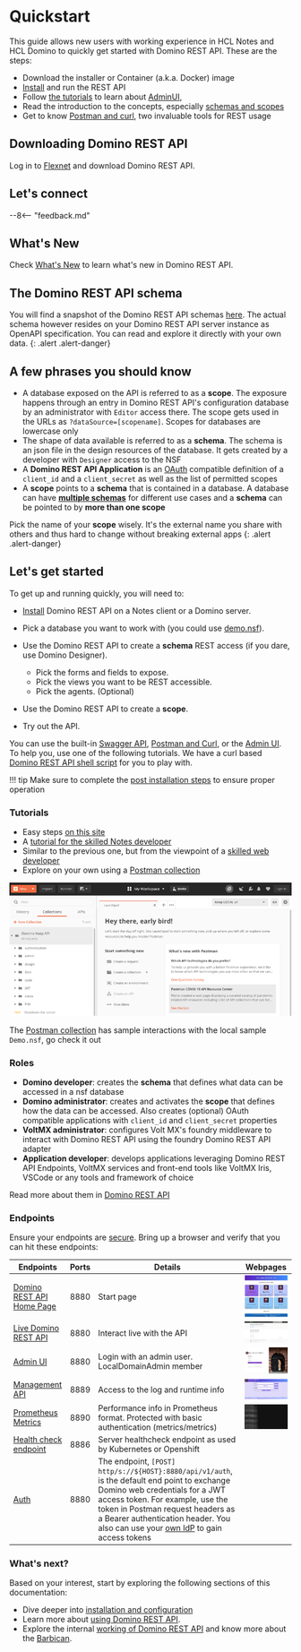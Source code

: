 # Quickstart

This guide allows new users with working experience in HCL Notes and HCL Domino to quickly get started with Domino REST API. These are the steps:

- Download the installer or Container (a.k.a. Docker) image
- [Install](installconfig/index.md) and run the REST API
- Follow [the tutorials](../tutorial/index.md) to learn about [AdminUI](../tutorial/adminui.md),
- Read the introduction to the concepts, especially [schemas and scopes](../topicguides/understanding.md)
- Get to know [Postman and curl](../tutorial/postmancurl.md), two invaluable tools for REST usage

## Downloading Domino REST API

Log in to [Flexnet](https://hclsoftware.flexnetoperations.com/) and download Domino REST API.

## Let's connect

--8<-- "feedback.md"

## What's New

Check [What's New](../references/whatisnew.md) to learn what's new in Domino REST API.

## The Domino REST API schema

You will find a snapshot of the Domino REST API schemas [here](../references/openapidefinitions.md). The actual schema however resides on your Domino REST API server instance as OpenAPI specification. You can read and explore it directly with your own data.
{: .alert .alert-danger}

## A few phrases you should know

- A database exposed on the API is referred to as a **scope**. The exposure happens through an entry in Domino REST API's configuration database by an administrator with `Editor` access there. The scope gets used in the URLs as `?dataSource=[scopename]`. Scopes for databases are lowercase only
- The shape of data available is referred to as a **schema**. The schema is an json file in the design resources of the database. It gets created by a developer with `Designer` access to the NSF
- A **Domino REST API Application** is an [OAuth](https://oauth.net/) compatible definition of a `client_id` and a `client_secret` as well as the list of permitted scopes
- A **scope** points to a **schema** that is contained in a database. A database can have [**multiple schemas**](../assets/images/KeepSchemaToApp.png) for different use cases and a **schema** can be pointed to by **more than one scope**

Pick the name of your **scope** wisely. It's the external name you share with others and thus hard to change without breaking external apps
{: .alert .alert-danger}

## Let's get started

To get up and running quickly, you will need to:

- [Install](../tutorial/installconfig/index.md) Domino REST API on a Notes client or a Domino server.
- Pick a database you want to work with (you could use [demo.nsf](../references/downloads.md)).
- Use the Domino REST API to create a **schema** REST access (if you dare, use Domino Designer).

  - Pick the forms and fields to expose.
  - Pick the views you want to be REST accessible.
  - Pick the agents. (Optional)

- Use the Domino REST API to create a **scope**.
- Try out the API.

You can use the built-in [Swagger API](../tutorial/swagger.md), [Postman and Curl](../tutorial/postmancurl.md), or the [Admin UI](../tutorial/adminui.md). To help you, use one of the following tutorials. We have a curl based [Domino REST API shell script](../references/downloads.md) for you to play with.

<!-- prettier-ignore -->
!!! tip
    Make sure to complete the [post installation steps](../tutorial/installconfig/postinstallation.md) to ensure proper operation

### Tutorials

- Easy steps [on this site](../tutorial/index.md)
- A [tutorial for the skilled Notes developer](https://opensource.hcltechsw.com/domino-keep-tutorials/pages/todo/index)
- Similar to the previous one, but from the viewpoint of a [skilled web developer](https://opensource.hcltechsw.com/domino-keep-tutorials/pages/domino-new/index#pre-requisites)
- Explore on your own using a [Postman collection](../references/downloads.md)

![OpenAPI](../assets/images/postman.png)

The [Postman collection](../references/downloads.md) has sample interactions with the local sample `Demo.nsf`, go check it out

### Roles

- **Domino developer**: creates the **schema** that defines what data can be accessed in a nsf database
- **Domino administrator**: creates and activates the **scope** that defines how the data can be accessed. Also creates (optional) OAuth compatible applications with `client_id` and `client_secret` properties
- **VoltMX administrator**: configures Volt MX's foundry middleware to interact with Domino REST API using the foundry Domino REST API adapter
- **Application developer**: develops applications leveraging Domino REST API Endpoints, VoltMX services and front-end tools like VoltMX Iris, VSCode or any tools and framework of choice

Read more about them in [Domino REST API](../references/usingdominorestapi/roles.md)

### Endpoints

Ensure your endpoints are [secure](../references/security/securingKEEPEndpoints.md).
Bring up a browser and verify that you can hit these endpoints:

| Endpoints                                                                                             | Ports | Details                                                                                                                                                                                                                                                                                                                                   | Webpages                                                      |
| ----------------------------------------------------------------------------------------------------- | ----- | ----------------------------------------------------------------------------------------------------------------------------------------------------------------------------------------------------------------------------------------------------------------------------------------------------------------------------------------- | ------------------------------------------------------------- |
| [Domino REST API Home Page](http://localhost:8880/)                                                   | 8880  | Start page                                                                                                                                                                                                                                                                                                                                | ![StartPage](../assets/images/startpage.png)                  |
| [Live Domino REST API](http://localhost:8880/openapi/index.html?url=/api/v1/schema/openapi.core.json) | 8880  | Interact live with the API                                                                                                                                                                                                                                                                                                                | ![OpenAPI](../assets/images/OpenAPI.png)                      |
| [Admin UI](http://localhost:8880/admin/ui/)                                                           | 8880  | Login with an admin user. LocalDomainAdmin member                                                                                                                                                                                                                                                                                         | ![Admin Login](../assets/images/AdminLogin.png)               |
| [Management API](http://localhost:8889/)                                                              | 8889  | Access to the log and runtime info                                                                                                                                                                                                                                                                                                        | ![Server Info](../assets/images/ServerInfo.png)               |
| [Prometheus Metrics](http://localhost:8890/)                                                          | 8890  | Performance info in Prometheus format. Protected with basic authentication (metrics/metrics)                                                                                                                                                                                                                                              | ![Performance Metris](../assets/images/PrometheusMetrics.png) |
| [Health check endpoint](http://localhost:8886/)                                                       | 8886  | Server healthcheck endpoint as used by Kubernetes or Openshift                                                                                                                                                                                                                                                                            |
| [Auth](http://localhost:8880/api/v1/auth)                                                             | 8880  | The endpoint, `[POST] http/s://${HOST}:8880/api/v1/auth`, is the default end point to exchange Domino web credentials for a JWT access token. For example, use the token in Postman request headers as a Bearer authentication header. You also can use your [own IdP](../howto/IdP/configuringIdentityProvider.md) to gain access tokens |

### What's next?

Based on your interest, start by exploring the following sections of this documentation:

- Dive deeper into [installation and configuration](../tutorial/installconfig/index.md)
- Learn more about [using Domino REST API](../references/usingdominorestapi/index.md).
- Explore the internal [working of Domino REST API](../topicguides/howkeepworks.md) and know more about the [Barbican](../topicguides/barbican.md).
